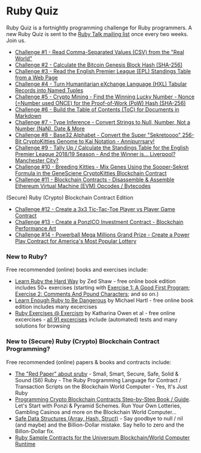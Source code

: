 # Ruby Quiz

Ruby Quiz is a  fortnightly programming challenge for Ruby programmers. A new Ruby Quiz is sent to the [Ruby Talk mailing list](https://rubytalk.org/) once every two weeks. Join us.


- [Challenge #1 - Read Comma-Separated Values (CSV) from the "Real World"](001)
- [Challenge #2 - Calculate the Bitcoin Genesis Block Hash (SHA-256)](002)
- [Challenge #3 - Read the English Premier League (EPL) Standings Table from a Web Page](003)
- [Challenge #4 - Turn Humanitarian eXchange Language (HXL) Tabular Records into Named Tuples](004)
- [Challenge #5 - Crypto Mining - Find the Winning Lucky Number - Nonce (=Number used ONCE) for the Proof-of-Work (PoW) Hash (SHA-256)](005)
- [Challenge #6 - Build the Table of Contents (ToC) for Documents in Markdown](006)
- [Challenge #7 - Type Inference - Convert Strings to Null, Number, Not a Number (NaN), Date & More](007)
- [Challenge #8 - Base32 Alphabet - Convert the Super "Sekretoooo" 256-Bit CryptoKitties Genome to Kai Notation - Annipurrsary!](008)
- [Challenge #9 - Tally Up / Calculate the Standings Table for the English Premier League 2018/19 Season - And the Winner is... Liverpool? Manchester City?](009)
- [Challenge #10 - Breeding Kitties - Mix Genes Using the Sooper-Sekret Formula in the GeneSciene CryptoKitties Blockchain Contract](010)
- [Challenge #11 - Blockchain Contracts - Disassemble & Assemble Ethereum Virtual Machine (EVM) Opcodes / Bytecodes](011)


(Secure) Ruby (Crypto) Blockchain Contract Edition

- [Challenge #12 - Create a 3x3 Tic-Tac-Toe Player vs Player Game Contract](012)
- [Challenge #13 - Create a PonzICO Investment Contract - Blockchain Performance Art](013)
- [Challenge #14 - Powerball Mega Millions Grand Prize - Create a Power Play Contract for America's Most Popular Lottery](014)




### New to Ruby?

Free recommended (online) books and exercises include:

- [Learn Ruby the Hard Way](https://learnrubythehardway.org/book/)  by Zed Shaw - free online book edition includes 50+ exercises (starting with [Exercise 1: A Good First Program](https://learnrubythehardway.org/book/ex1.html); [Exercise 2: Comments And Pound Characters](https://learnrubythehardway.org/book/ex2.html); and so on.)
- [Learn Enough Ruby to Be Dangerous](https://www.learnenough.com/ruby-tutorial)  by Michael Hartl - free online book edition includes many excercises
- [Ruby Exercises @ Exercism](https://exercism.io/tracks/ruby)  by Katharina Owen et al - free online excercises - [all 91 excercises](https://exercism.io/tracks/ruby/exercises) include (automated) tests and many solutions for browsing


### New to (Secure) Ruby (Crypto) Blockchain Contract Programming?

Free recommended (online) papers & books and contracts include:

- [The "Red Paper" about sruby](https://github.com/s6ruby/redpaper) - Small, Smart, Secure, Safe, Solid & Sound (S6) Ruby - The Ruby Programming Language for Contract / Transaction Scripts on the Blockchain World Computer - Yes, It's Just Ruby
- [Programming Crypto Blockchain Contracts Step-by-Step Book / Guide](https://github.com/s6ruby/programming-cryptocontracts). Let's Start with Ponzi & Pyramid Schemes. Run Your Own Lotteries, Gambling Casinos and more on the Blockchain World Computer...
- [Safe Data Structures (Array, Hash, Struct)](https://github.com/s6ruby/safestruct) - Say goodbye to null / nil (and maybe) and the Billion-Dollar mistake. Say hello to zero and the Billon-Dollar fix.
- [Ruby Sample Contracts for the Universum Blockchain/World Computer Runtime](https://github.com/s6ruby/universum-contracts)
